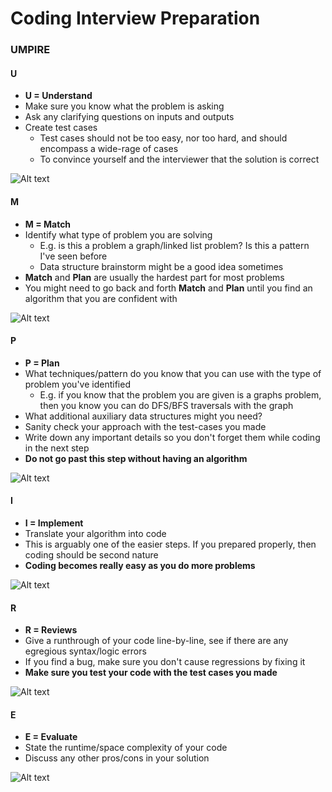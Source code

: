 # Coding Interview Preparation


### UMPIRE

#### U

- **U = Understand**
- Make sure you know what the problem is asking
- Ask any clarifying questions on inputs and outputs
- Create test cases
  * Test cases should not be too easy, nor too hard, and should encompass a wide-rage of cases
  * To convince yourself and the interviewer that the solution is correct

![Alt text](photos/U.png "U")

#### M

- **M = Match**
- Identify what type of problem you are solving
  * E.g. is this a problem a graph/linked list problem? Is this a pattern I've seen before
  * Data structure brainstorm might be a good idea sometimes
- **Match** and **Plan** are usually the hardest part for most problems
- You might need to go back and forth **Match** and **Plan** until you find an algorithm that you are confident with

![Alt text](photos/M.png "M")

#### P

- **P = Plan**
- What techniques/pattern do you know that you can use with the type of problem you've identified
  * E.g. if you know that the problem you are given is a graphs problem, then you know you can do DFS/BFS traversals with the graph 
- What additional auxiliary data structures might you need?
- Sanity check your approach with the test-cases you made
- Write down any important details so you don't forget them while coding in the next step
- **Do not go past this step without having an algorithm**

![Alt text](photos/P.png "P")

#### I

- **I = Implement**
- Translate your algorithm into code
- This is arguably one of the easier steps. If you prepared properly, then coding should be second nature
- **Coding becomes really easy as you do more problems**

![Alt text](photos/I.png "I")

#### R

- **R = Reviews**
- Give a runthrough of your code line-by-line, see if there are any egregious syntax/logic errors
- If you find a bug, make sure you don't cause regressions by fixing it
- **Make sure you test your code with the test cases you made**

![Alt text](photos/R.png "R")

#### E

- **E = Evaluate**
- State the runtime/space complexity of your code
- Discuss any other pros/cons in your solution

![Alt text](photos/E.png "E")
